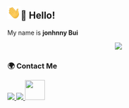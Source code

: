 <!--<img align='right' width=200 src="assets/undraw_feeling_proud.svg"> -->

## <img src="https://raw.githubusercontent.com/ABSphreak/ABSphreak/master/gifs/Hi.gif" width="30px">🙂 Hello!

My name is **jonhnny Bui**


<!-- 
I am **Web Developer**.

- 🔭 I'm currently working with [TypeScript](https://www.typescriptlang.org/), [Angular](https://angular.io/), [React](https://reactjs.org/) / [Next.js](https://nextjs.org/) and [NodeJS](https://nodejs.org/en/);
- 🌱 I'm currently learning [React Native](https://reactnative.dev/) and [AWS](https://aws.amazon.com/);
- 😄 I have a lot of hobbies like: 🎶 listen to music, 🧑‍🍳 cook, 🎮 play chess and CSGO...-->

<!-- - **Portfolio:** x0n4d0.dev/portifolio -->
<!-- - **Blog:** x0n4d0.dev/blog -->
<!-- <div>
<img height="180em" src="https://github-readme-stats.vercel.app/api?username=x0n4d0&show_icons=true&theme=dracula&include_all_commits=true&count_private=true"/>
<img height="180em" src="https://github-readme-stats.vercel.app/api/top-langs/?username=x0n4d0&layout=compact&langs_count=16&theme=dracula"/>
</div>-->
<!-- 
### **Some languages ​​/ technologies and tools:**

<code><img alt="JavaScript" title="JavScript" height="40" src="https://raw.githubusercontent.com/github/explore/80688e429a7d4ef2fca1e82350fe8e3517d3494d/topics/javascript/javascript.png"></code>
<code><img alt="TypeScript" title="TypeScript" height="40" src="https://user-images.githubusercontent.com/38081852/87239831-f8f7b100-c3e9-11ea-92df-5d7c8c4458d2.png"></code>
<code><img alt="CSS" title="CSS" height="50" src="https://user-images.githubusercontent.com/38081852/87240029-0f067100-c3ec-11ea-8075-74e821ece9c0.png"></code>
<code><img alt="HTML" title="HTML" height="50" src="https://user-images.githubusercontent.com/38081852/87240030-0f9f0780-c3ec-11ea-8370-829ea755b6e9.png"></code>
<code><img alt="React / React Native" title="React / React Native" height="45" src="https://raw.githubusercontent.com/github/explore/80688e429a7d4ef2fca1e82350fe8e3517d3494d/topics/react/react.png"></code>
<code><img alt="React / React Native" title="Angular" height="45" src="https://user-images.githubusercontent.com/38081852/120406321-f0b9a480-c320-11eb-8bb8-6f22e95a8eff.png"></code>
<code><img alt="NodeJS" title="NodeJS" height="40" src="https://raw.githubusercontent.com/github/explore/80688e429a7d4ef2fca1e82350fe8e3517d3494d/topics/nodejs/nodejs.png"></code>
<code><img alt="Bash" title="Shell Script Bash" height="40" src="https://user-images.githubusercontent.com/38081852/87240002-bcc55000-c3eb-11ea-8dcd-050031c509b4.png"></code>
<code><img alt="C" title="C" height="48" src="https://user-images.githubusercontent.com/89144002/130182574-e0b29bee-4847-4042-b8e4-3b2da6e05def.png"></code>
<code><img alt="C++" title="C++" height="48" src="https://user-images.githubusercontent.com/89144002/130181927-6c486807-0114-44ea-8e28-b0b9e3cdba5b.png"></code>

<div align=center>-->

<p align="center">
   <img width="500px" src="https://media.giphy.com/media/Ah3zHH7hvsSB2/giphy.gif">
   
   
### 🌍 **Contact Me**
<a href="https://www.facebook.com/profile.php?id=100033670082606" target="_blank">
<img width=45 src="https://user-images.githubusercontent.com/89144002/130182694-e7b157f0-3e33-441d-9ccd-10f40b74df6e.png">
</a>  

<a href="https://www.instagram.com/vntn2508/" target="_blank">
<img width=45 src="https://user-images.githubusercontent.com/38081852/86829800-3adfca80-c06b-11ea-866a-4b6e716f7ed0.png">
</a>

<a href="mailto:buivantan25082001@gmail.com" target="_blank">
<img width=45 height=45 src="https://user-images.githubusercontent.com/38081852/86829797-39ae9d80-c06b-11ea-9b5e-c9ade9446951.png">
</a>
</p>
</div>
